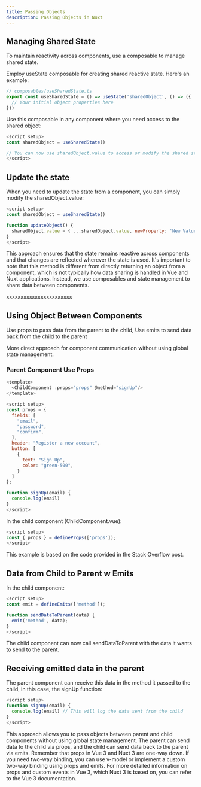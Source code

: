 ```yaml
---
title: Passing Objects
description: Passing Objects in Nuxt
---
```


## Managing Shared State

To maintain reactivity across components, use a composable to manage shared state.  

Employ useState composable for creating shared reactive state. Here's an example:

```js
// composables/useSharedState.ts
export const useSharedState = () => useState('sharedObject', () => ({
  // Your initial object properties here
}))
```

Use this composable in any component where you need access to the shared object:

```js
<script setup>
const sharedObject = useSharedState()

// You can now use sharedObject.value to access or modify the shared state
</script>
```

## Update the state

When you need to update the state from a component, you can simply modify the sharedObject.value:

```js
<script setup>
const sharedObject = useSharedState()

function updateObject() {
  sharedObject.value = { ...sharedObject.value, newProperty: 'New Value' }
}
</script>
```

This approach ensures that the state remains reactive across components and that changes are reflected wherever the state is used.
It's important to note that this method is different from directly returning an object from a component, which is not typically how data sharing is handled in Vue and Nuxt applications. Instead, we use composables and state management to share data between components.

xxxxxxxxxxxxxxxxxxxxxxx

## Using Object Between Components

Use props to pass data from the parent to the child,
Use emits to send data back from the child to the parent

More direct approach for component communication without using global state management.

### Parent Component Use Props

```js
<template>
  <ChildComponent :props="props" @method="signUp"/>
</template>

<script setup>
const props = {
  fields: [
    "email",
    "password",
    "confirm",
  ],
  header: "Register a new account",
  button: [
    {
      text: "Sign Up",
      color: "green-500",
    }
  ]
};

function signUp(email) {
  console.log(email)
}
</script>
```

In the child component (ChildComponent.vue):

```js
<script setup>
const { props } = defineProps(['props']);
</script>
```

This example is based on the code provided in the Stack Overflow post.

## Data from Child to Parent w Emits

In the child component:

```js
<script setup>
const emit = defineEmits(['method']);

function sendDataToParent(data) {
  emit('method', data);
}
</script>
```

The child component can now call sendDataToParent with the data it wants to send to the parent.

## Receiving emitted data in the parent

The parent component can receive this data in the method it passed to the child, in this case, the signUp function:

```js
<script setup>
function signUp(email) {
  console.log(email) // This will log the data sent from the child
}
</script>
```

This approach allows you to pass objects between parent and child components without using global state management. The parent can send data to the child via props, and the child can send data back to the parent via emits.
Remember that props in Vue 3 and Nuxt 3 are one-way down. If you need two-way binding, you can use v-model or implement a custom two-way binding using props and emits.
For more detailed information on props and custom events in Vue 3, which Nuxt 3 is based on, you can refer to the Vue 3 documentation.
